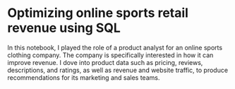 # Optimizing online sports retail revenue using SQL
In this notebook, I played the role of a product analyst for an online sports clothing company. The company is specifically interested in how it can improve revenue. <be> I dove into product data such as pricing, reviews, descriptions, and ratings, as well as revenue and website traffic, to produce recommendations for its marketing and sales teams.
